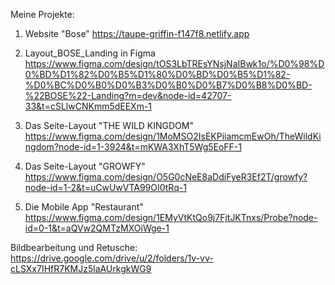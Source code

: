 Meine Projekte:

1. Website "Bose"
https://taupe-griffin-f147f8.netlify.app

2. Layout_BOSE_Landing in Figma
https://www.figma.com/design/tOS3LbTREsYNsjNaIBwk1o/%D0%98%D0%BD%D1%82%D0%B5%D1%80%D0%BD%D0%B5%D1%82-%D0%BC%D0%B0%D0%B3%D0%B0%D0%B7%D0%B8%D0%BD-%22BOSE%22-Landing?m=dev&node-id=42707-33&t=cSLlwCNKmm5dEEXm-1

3. Das Seite-Layout "THE WILD KINGDOM"
https://www.figma.com/design/1MoMSO2IsEKPiiamcmEwOh/TheWildKingdom?node-id=1-3924&t=mKWA3XhT5Wg5EoFF-1

4. Das Seite-Layout "GROWFY"
https://www.figma.com/design/O5G0cNeE8aDdiFyeR3Ef2T/growfy?node-id=1-2&t=uCwUwVTA99OI0tRq-1

5. Die Mobile App "Restaurant" 
https://www.figma.com/design/1EMyVtKtQo9j7FjtJKTnxs/Probe?node-id=0-1&t=aQVw2QMTzMXOiWge-1

Bildbearbeitung und Retusche:
https://drive.google.com/drive/u/2/folders/1v-vv-cLSXx7IHfR7KMJz5laAUrkgkWG9
